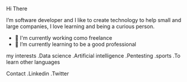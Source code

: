 Hi There

I’m software developer and I like to create technology to help small and large companies, I love learning and being a curious person.

- 🔭 I'm currently working como freelance
- 🌱 I’m currently learning to be a good professional 

my interests 
  .Data science 
  .Artificial intelligence 
  .Pentesting 
  .sports 
  .To learn other languages

Contact 
  .Linkedin 
  .Twitter
